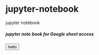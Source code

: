 # jupyter-notebook
jupyter notebook
<h5> jupyter note book for Google sheet access </h5>
<button> hello </button>
